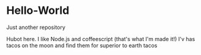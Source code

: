 # Hello-World
Just another repository

Hubot here. I like Node.js and coffeescript (that's what I'm made it!)
I'v has tacos on the moon and find them for superior to earth tacos
